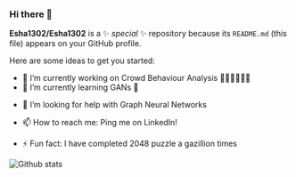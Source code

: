 ### Hi there 👋


**Esha1302/Esha1302** is a ✨ _special_ ✨ repository because its `README.md` (this file) appears on your GitHub profile.

Here are some ideas to get you started:

- 🔭 I’m currently working on Crowd Behaviour Analysis 🚶‍♂️🚶‍♂️🚶‍♂️
- 🌱 I’m currently learning GANs 🌃
<!-- - 👯 I’m looking to collaborate on ... -->
- 🤔 I’m looking for help with Graph Neural Networks
<!-- - 💬 Ask me about ... -->
- 📫 How to reach me: Ping me on LinkedIn!
<!-- - 😄 Pronouns: ... -->
- ⚡ Fun fact: I have completed 2048 puzzle a gazillion times

![Github stats](https://github-readme-stats.vercel.app/api?username=Esha1302&theme=radical&show_icons=true&count_private=true)
<!-- ![Top Languages Card](https://github-readme-stats.vercel.app/api/top-langs/?username=Esha1302&layout=compact) -->
